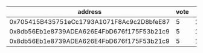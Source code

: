 address|vote|timestamp|signature
---|---|---|---
0x705415B435751eCc1793A1071F8Ac9c2D8bfeE87|5|1602600452|0x76ab1a9f26b9f207a01cf77f31f7023ceb66e7480ea13dfaa48d9cfedbaa40b52bc9fc71e6b8faa5fb86fcaad25f41392a12603cd281551a748ee9bd757fb0b21b
0x8db56Eb1e8739ADEA626E4FbD676f175F53b21c9|5|1602600484|0x87fcb5a75b772129bbd7e1fe6112df385d1811fb353e0bab19cb97fa71d3855601fb1739637cdad05dadb19633169a67a97808a6ba9aed960b0530fba72752561c
0x8db56Eb1e8739ADEA626E4FbD676f175F53b21c9|5|1602600616|0xd64df25b4f38d6977a30cc73ab01026642dd9e4264d90df539cbe6e3c1ba7d576a81d853058c7e2d434c731339ce1e702309aa740c134d7a1837505be47b01a71b
